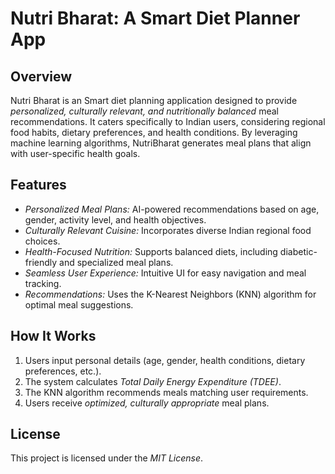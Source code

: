 # Nutri Bharat: A Smart Diet Planner App

## Overview
Nutri Bharat is an Smart diet planning application designed to provide *personalized, culturally relevant, and nutritionally balanced* meal recommendations. It caters specifically to Indian users, considering regional food habits, dietary preferences, and health conditions. By leveraging machine learning algorithms, NutriBharat generates meal plans that align with user-specific health goals.

## Features
- *Personalized Meal Plans:* AI-powered recommendations based on age, gender, activity level, and health objectives.
- *Culturally Relevant Cuisine:* Incorporates diverse Indian regional food choices.
- *Health-Focused Nutrition:* Supports balanced diets, including diabetic-friendly and specialized meal plans.
- *Seamless User Experience:* Intuitive UI for easy navigation and meal tracking.
- *Recommendations:* Uses the K-Nearest Neighbors (KNN) algorithm for optimal meal suggestions.

## How It Works
1. Users input personal details (age, gender, health conditions, dietary preferences, etc.).
2. The system calculates *Total Daily Energy Expenditure (TDEE)*.
3. The KNN algorithm recommends meals matching user requirements.
4. Users receive *optimized, culturally appropriate* meal plans.

## License
This project is licensed under the *MIT License*. 
